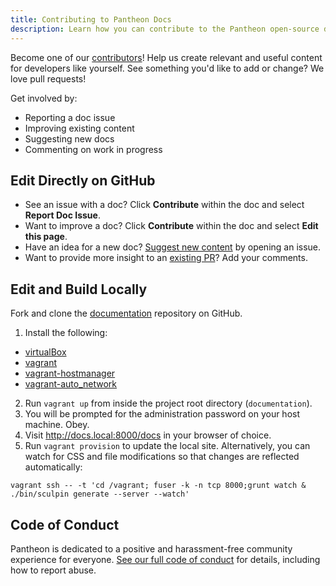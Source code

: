 ```yaml
---
title: Contributing to Pantheon Docs
description: Learn how you can contribute to the Pantheon open-source documentation project on GitHub.
---
```

Become one of our [contributors](/docs/contributors)! Help us create relevant and useful content for developers like yourself. See something you'd like to add or change? We love pull requests!

Get involved by:

- Reporting a doc issue
- Improving existing content
- Suggesting new docs
- Commenting on work in progress

## Edit Directly on GitHub

- See an issue with a doc? Click **Contribute** within the doc and select **Report Doc Issue**.
- Want to improve a doc? Click **Contribute** within the doc and select **Edit this page**.
- Have an idea for a new doc? [Suggest new content](https://github.com/pantheon-systems/documentation/issues/new?title=New%20Doc%20Proposal%20&body=Priority%20(Low‚%20Medium‚%20High)%3A%0A%0A%23%23%20Title%0A%0A%0A%23%23%20Description%0A%0A%0A%23%23%20Outline%0A%0A%0A%23%23%20Expected%20Audience%0A%0A%0A%23%23%20Path%0A(e.g.%20%60source%2Fdocs%2Farticles%2Fsites%2Fcode%60%20or%20%60source%2Fdocs%2Farticles%2Fwordpress%60)&labels=new%20doc) by opening an issue.
- Want to provide more insight to an [existing PR](https://github.com/pantheon-systems/documentation/pulls)? Add your comments.

## Edit and Build Locally

Fork and clone the [documentation](https://github.com/pantheon-systems/documentation) repository on GitHub.

1. Install the following:
 * [virtualBox](https://www.virtualbox.org/wiki/Downloads)
 * [vagrant](https://www.vagrantup.com/downloads.html)
 * [vagrant-hostmanager](https://github.com/smdahlen/vagrant-hostmanager)
 * [vagrant-auto_network](https://github.com/oscar-stack/vagrant-auto_network)
2. Run `vagrant up` from inside the project root directory (`documentation`).
3. You will be prompted for the administration password on your host machine. Obey.
4. Visit <http://docs.local:8000/docs> in your browser of choice.
5. Run `vagrant provision` to update the local site. Alternatively, you can watch for CSS and file modifications so that changes are reflected automatically:

 ```
 vagrant ssh -- -t 'cd /vagrant; fuser -k -n tcp 8000;grunt watch & ./bin/sculpin generate --server --watch'
 ```

## Code of Conduct

Pantheon is dedicated to a positive and harassment-free community experience for everyone. [See our full code of conduct](/docs/code-of-conduct) for details, including how to report abuse.
